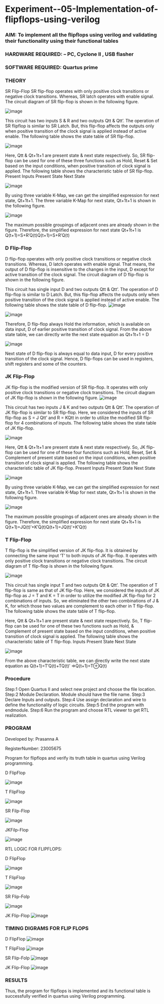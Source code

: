 # Experiment--05-Implementation-of-flipflops-using-verilog
### AIM: To implement all the flipflops using verilog and validating their functionality using their functional tables
### HARDWARE REQUIRED:  – PC, Cyclone II , USB flasher
### SOFTWARE REQUIRED:   Quartus prime
### THEORY 
SR Flip-Flop
SR flip-flop operates with only positive clock transitions or negative clock transitions. Whereas, SR latch operates with enable signal. The circuit diagram of SR flip-flop is shown in the following figure.

![image](https://user-images.githubusercontent.com/36288975/167910294-bb550548-b1dc-4cba-9044-31d9037d476b.png)

 
This circuit has two inputs S & R and two outputs Qtt & Qtt’. The operation of SR flipflop is similar to SR Latch. But, this flip-flop affects the outputs only when positive transition of the clock signal is applied instead of active enable.
The following table shows the state table of SR flip-flop.


![image](https://user-images.githubusercontent.com/36288975/167910648-ced88e69-869c-42e2-9718-a285a3902446.png)


Here, Qtt & Qt+1t+1 are present state & next state respectively. So, SR flip-flop can be used for one of these three functions such as Hold, Reset & Set based on the input conditions, when positive transition of clock signal is applied. The following table shows the characteristic table of SR flip-flop.
Present Inputs	Present State	Next State


![image](https://user-images.githubusercontent.com/36288975/167908180-5fc9d589-1cb5-41f5-b2c8-927e04f5f387.png)

By using three variable K-Map, we can get the simplified expression for next state, Qt+1t+1. The three variable K-Map for next state, Qt+1t+1 is shown in the following figure.

![image](https://user-images.githubusercontent.com/36288975/167908214-25b30a54-db20-4bcb-9385-5f93a1982a09.png)

 
The maximum possible groupings of adjacent ones are already shown in the figure. Therefore, the simplified expression for next state Qt+1t+1 is
Q(t+1)=S+R′Q(t)Q(t+1)=S+R′Q(t)


### D Flip-Flop
D flip-flop operates with only positive clock transitions or negative clock transitions. Whereas, D latch operates with enable signal. That means, the output of D flip-flop is insensitive to the changes in the input, D except for active transition of the clock signal. The circuit diagram of D flip-flop is shown in the following figure.
 
This circuit has single input D and two outputs Qtt & Qtt’. The operation of D flip-flop is similar to D Latch. But, this flip-flop affects the outputs only when positive transition of the clock signal is applied instead of active enable.
The following table shows the state table of D flip-flop.
![image](https://user-images.githubusercontent.com/36288975/167908342-e03f0cbb-5958-43bb-b74a-5e3ec2341675.png)

![image](https://user-images.githubusercontent.com/36288975/167910325-aeef0739-0a54-40e2-bebd-6f5fa0cad10e.png)



Therefore, D flip-flop always Hold the information, which is available on data input, D of earlier positive transition of clock signal. From the above state table, we can directly write the next state equation as
Qt+1t+1 = D



![image](https://user-images.githubusercontent.com/36288975/167908850-d39d07ba-7f9d-490a-b9f2-274e189fd047.png)

Next state of D flip-flop is always equal to data input, D for every positive transition of the clock signal. Hence, D flip-flops can be used in registers, shift registers and some of the counters.


### JK Flip-Flop
JK flip-flop is the modified version of SR flip-flop. It operates with only positive clock transitions or negative clock transitions. The circuit diagram of JK flip-flop is shown in the following figure.
![image](https://user-images.githubusercontent.com/36288975/167910378-d2d984a7-2815-4d17-8c41-ee4bdf59ec24.png) 

 
This circuit has two inputs J & K and two outputs Qtt & Qtt’. The operation of JK flip-flop is similar to SR flip-flop. Here, we considered the inputs of SR flip-flop as S = J Qtt’ and R = KQtt in order to utilize the modified SR flip-flop for 4 combinations of inputs.
The following table shows the state table of JK flip-flop.


![image](https://user-images.githubusercontent.com/36288975/167908575-59c35afb-50d3-46a2-888c-47478a3179d5.png)

Here, Qtt & Qt+1t+1 are present state & next state respectively. So, JK flip-flop can be used for one of these four functions such as Hold, Reset, Set & Complement of present state based on the input conditions, when positive transition of clock signal is applied. The following table shows the characteristic table of JK flip-flop.
Present Inputs	Present State	Next State

![image](https://user-images.githubusercontent.com/36288975/167908664-c854ffe9-0bd3-44c2-bfa6-e53928181c69.png)


By using three variable K-Map, we can get the simplified expression for next state, Qt+1t+1. Three variable K-Map for next state, Qt+1t+1 is shown in the following figure.
 
 
 ![image](https://user-images.githubusercontent.com/36288975/167908688-fa93c3e9-8323-4864-947d-c11d163d5a90.png)

The maximum possible groupings of adjacent ones are already shown in the figure. Therefore, the simplified expression for next state Qt+1t+1 is
Q(t+1)=JQ(t)′+K′Q(t)Q(t+1)=JQ(t)′+K′Q(t)



### T Flip-Flop
T flip-flop is the simplified version of JK flip-flop. It is obtained by connecting the same input ‘T’ to both inputs of JK flip-flop. It operates with only positive clock transitions or negative clock transitions. The circuit diagram of T flip-flop is shown in the following figure.

![image](https://user-images.githubusercontent.com/36288975/167911534-5f3c445d-bc68-46e2-9a9c-7efce5febc60.png)



This circuit has single input T and two outputs Qtt & Qtt’. The operation of T flip-flop is same as that of JK flip-flop. Here, we considered the inputs of JK flip-flop as J = T and K = T in order to utilize the modified JK flip-flop for 2 combinations of inputs. So, we eliminated the other two combinations of J & K, for which those two values are complement to each other in T flip-flop.
The following table shows the state table of T flip-flop.



Here, Qtt & Qt+1t+1 are present state & next state respectively. So, T flip-flop can be used for one of these two functions such as Hold, & Complement of present state based on the input conditions, when positive transition of clock signal is applied. The following table shows the characteristic table of T flip-flop.
Inputs	Present State	Next State


![image](https://user-images.githubusercontent.com/36288975/167909015-53aa9450-3f28-4202-887a-79d88228f8a0.png)

From the above characteristic table, we can directly write the next state equation as
Q(t+1)=T′Q(t)+TQ(t)′
⇒Q(t+1)=T⊕Q(t)

### Procedure
Step:1 Open Quartus II and select new project and choose the file location.
Step:2 Module Declaration. Module should have the file name.
Step:3 Declare Inputs and outputs.
Step:4 Use assign declaration and wire to define the functionality of logic circuits.
Step:5 End the program with endmodule.
Step:6 Run the program and choose RTL viewer to get RTL realization.



### PROGRAM 

Developed by: Prasanna A

RegisterNumber:  23005675


Program for flipflops  and verify its truth table in quartus using Verilog programming.

D FlipFlop

![image](https://github.com/prasanna-765/Experiment--05-Implementation-of-flipflops-using-verilog/assets/150009505/39407968-c019-4d7e-89d2-c27bdaf47b86)

T FlipFlop

![image](https://github.com/prasanna-765/Experiment--05-Implementation-of-flipflops-using-verilog/assets/150009505/e66a0005-3358-4520-8167-a715935349cc)

SR Filp-Flop

![image](https://github.com/prasanna-765/Experiment--05-Implementation-of-flipflops-using-verilog/assets/150009505/d120970b-d9de-4b2d-aa73-70b47dccdb6b)

JKFilp-Flop

![image](https://github.com/prasanna-765/Experiment--05-Implementation-of-flipflops-using-verilog/assets/150009505/3c5b29d4-73ad-47ae-9745-4e848361503e)

RTL LOGIC FOR FLIPFLOPS:

D FlipFlop

![image](https://github.com/prasanna-765/Experiment--05-Implementation-of-flipflops-using-verilog/assets/150009505/1747f280-51f6-43cd-be08-1aacdc3fe827)


T FlipFlop

 ![image](https://github.com/prasanna-765/Experiment--05-Implementation-of-flipflops-using-verilog/assets/150009505/da3664b2-e99a-4f73-a1f9-a5b7532e7543)


SR Flip-Folp

![image](https://github.com/prasanna-765/Experiment--05-Implementation-of-flipflops-using-verilog/assets/150009505/ae29d2e3-264e-4396-962f-8279e4cf6bc8)

JK Flip-Flop
![image](https://github.com/prasanna-765/Experiment--05-Implementation-of-flipflops-using-verilog/assets/150009505/38acf912-99cb-4df0-bc13-dbf2fb3c27e3)

### TIMING DIGRAMS FOR FLIP FLOPS

D FlipFlop
![image](https://github.com/prasanna-765/Experiment--05-Implementation-of-flipflops-using-verilog/assets/150009505/bf31793b-8e8f-44b6-86f4-bc4bb76d1ea0)

T FlipFlop
![image](https://github.com/prasanna-765/Experiment--05-Implementation-of-flipflops-using-verilog/assets/150009505/3fd0e655-9e1c-45f3-9bc3-785746bb8360)

SR Flip-Folp
![image](https://github.com/prasanna-765/Experiment--05-Implementation-of-flipflops-using-verilog/assets/150009505/ab65cc57-fd0a-4a82-8a34-26c3ddd0ef7c)

JK Flip-Flop
![image](https://github.com/prasanna-765/Experiment--05-Implementation-of-flipflops-using-verilog/assets/150009505/fb7470eb-6283-499f-90fa-5902c07e13c6)

### RESULTS 

Thus, the program for flipflops is implemented and its functional table is successfully verified in
quartus using Verilog programming.
